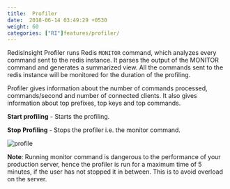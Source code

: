 ```yaml
---
title:  Profiler
date:  2018-06-14 03:49:29 +0530
weight: 60
categories: ["RI"]features/profiler/
---
```

RedisInsight Profiler runs Redis ```MONITOR``` command, which analyzes every command sent to the redis instance. It parses the output of the MONITOR command and generates a summarized view. All the commands sent to the redis instance will be monitored for the duration of the profiling.

Profiler gives information about the number of commands processed, commands/second and number of connected clients. It also gives information about top prefixes, top keys and top commands.

**Start profiling** - Starts the profiling.

**Stop Profiling** - Stops the profiler i.e. the monitor command.

![profile](/images/ri/profile.png)

**Note**: Running monitor command is dangerous to the performance of your production server, hence the profiler is run for a maximum time of 5 minutes, if the user has not stopped it in between. This is to avoid overload on the server.
